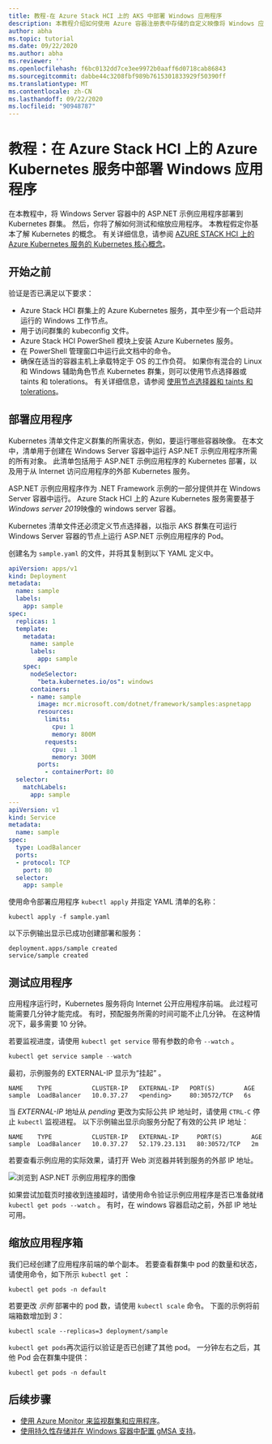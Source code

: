```yaml
---
title: 教程-在 Azure Stack HCI 上的 AKS 中部署 Windows 应用程序
description: 本教程介绍如何使用 Azure 容器注册表中存储的自定义映像将 Windows 应用程序部署到群集。
author: abha
ms.topic: tutorial
ms.date: 09/22/2020
ms.author: abha
ms.reviewer: ''
ms.openlocfilehash: f6bc0132dd7ce3ee9972b0aaff6d0718cab86843
ms.sourcegitcommit: dabbe44c3208fbf989b7615301833929f50390ff
ms.translationtype: MT
ms.contentlocale: zh-CN
ms.lasthandoff: 09/22/2020
ms.locfileid: "90948787"
---
```

# <a name="tutorial-deploy-windows-applications-in-azure-kubernetes-service-on-azure-stack-hci"></a>教程：在 Azure Stack HCI 上的 Azure Kubernetes 服务中部署 Windows 应用程序

在本教程中，将 Windows Server 容器中的 ASP.NET 示例应用程序部署到 Kubernetes 群集。 然后，你将了解如何测试和缩放应用程序。 本教程假定你基本了解 Kubernetes 的概念。 有关详细信息，请参阅 [AZURE STACK HCI 上的 Azure Kubernetes 服务的 Kubernetes 核心概念](kubernetes-concepts.md)。

## <a name="before-you-begin"></a>开始之前

验证是否已满足以下要求：

* Azure Stack HCI 群集上的 Azure Kubernetes 服务，其中至少有一个启动并运行的 Windows 工作节点。 
* 用于访问群集的 kubeconfig 文件。
* Azure Stack HCI PowerShell 模块上安装 Azure Kubernetes 服务。
* 在 PowerShell 管理窗口中运行此文档中的命令。
* 确保在适当的容器主机上承载特定于 OS 的工作负荷。 如果你有混合的 Linux 和 Windows 辅助角色节点 Kubernetes 群集，则可以使用节点选择器或 taints 和 tolerations。 有关详细信息，请参阅 [使用节点选择器和 taints 和 tolerations](adapt-apps-mixed-os-clusters.md)。

## <a name="deploy-the-application"></a>部署应用程序

Kubernetes 清单文件定义群集的所需状态，例如，要运行哪些容器映像。 在本文中，清单用于创建在 Windows Server 容器中运行 ASP.NET 示例应用程序所需的所有对象。 此清单包括用于 ASP.NET 示例应用程序的 Kubernetes 部署，以及用于从 Internet 访问应用程序的外部 Kubernetes 服务。

ASP.NET 示例应用程序作为 .NET Framework 示例的一部分提供并在 Windows Server 容器中运行。 Azure Stack HCI 上的 Azure Kubernetes 服务需要基于 *Windows server 2019*映像的 windows server 容器。 

Kubernetes 清单文件还必须定义节点选择器，以指示 AKS 群集在可运行 Windows Server 容器的节点上运行 ASP.NET 示例应用程序的 Pod。

创建名为 `sample.yaml` 的文件，并将其复制到以下 YAML 定义中。 

```yaml
apiVersion: apps/v1
kind: Deployment
metadata:
  name: sample
  labels:
    app: sample
spec:
  replicas: 1
  template:
    metadata:
      name: sample
      labels:
        app: sample
    spec:
      nodeSelector:
        "beta.kubernetes.io/os": windows
      containers:
      - name: sample
        image: mcr.microsoft.com/dotnet/framework/samples:aspnetapp
        resources:
          limits:
            cpu: 1
            memory: 800M
          requests:
            cpu: .1
            memory: 300M
        ports:
          - containerPort: 80
  selector:
    matchLabels:
      app: sample
---
apiVersion: v1
kind: Service
metadata:
  name: sample
spec:
  type: LoadBalancer
  ports:
  - protocol: TCP
    port: 80
  selector:
    app: sample
```

使用命令部署应用程序 `kubectl apply` 并指定 YAML 清单的名称：

```console
kubectl apply -f sample.yaml
```

以下示例输出显示已成功创建部署和服务：

```output
deployment.apps/sample created
service/sample created
```

## <a name="test-the-application"></a>测试应用程序

应用程序运行时，Kubernetes 服务将向 Internet 公开应用程序前端。 此过程可能需要几分钟才能完成。 有时，预配服务所需的时间可能不止几分钟。 在这种情况下，最多需要 10 分钟。

若要监视进度，请使用 `kubectl get service` 带有参数的命令 `--watch` 。

```PowerShell
kubectl get service sample --watch
```

最初，示例服务的 EXTERNAL-IP 显示为“挂起”  。

```output
NAME    TYPE           CLUSTER-IP   EXTERNAL-IP   PORT(S)        AGE
sample  LoadBalancer   10.0.37.27   <pending>     80:30572/TCP   6s
```

当 *EXTERNAL-IP* 地址从 *pending* 更改为实际公共 IP 地址时，请使用 `CTRL-C` 停止 `kubectl` 监视进程。 以下示例输出显示向服务分配了有效的公共 IP 地址：

```output
NAME    TYPE           CLUSTER-IP   EXTERNAL-IP     PORT(S)        AGE
sample  LoadBalancer   10.0.37.27   52.179.23.131   80:30572/TCP   2m
```

若要查看示例应用的实际效果，请打开 Web 浏览器并转到服务的外部 IP 地址。

![浏览到 ASP.NET 示例应用程序的图像](media/deploy-windows-application/asp-net-sample-app.png)

如果尝试加载页时接收到连接超时，请使用命令验证示例应用程序是否已准备就绪 `kubectl get pods --watch` 。 有时，在 windows 容器启动之前，外部 IP 地址可用。

## <a name="scale-application-pods"></a>缩放应用程序箱

我们已经创建了应用程序前端的单个副本。 若要查看群集中 pod 的数量和状态，请使用命令，如下所示 `kubectl get` ：

```console
kubectl get pods -n default
```

若要更改 *示例* 部署中的 pod 数，请使用 `kubectl scale` 命令。 下面的示例将前端箱数增加到 *3*：

```console
kubectl scale --replicas=3 deployment/sample
```

`kubectl get pods`再次运行以验证是否已创建了其他 pod。 一分钟左右之后，其他 Pod 会在群集中提供：

```console
kubectl get pods -n default
```

## <a name="next-steps"></a>后续步骤

* [使用 Azure Monitor 来监视群集和应用程序](/azure/azure-monitor/insights/container-insights-enable-arc-enabled-clusters)。
* [使用持久性存储并在 Windows 容器中配置 gMSA 支持](persistent-storage-windows-nodes.md)。
